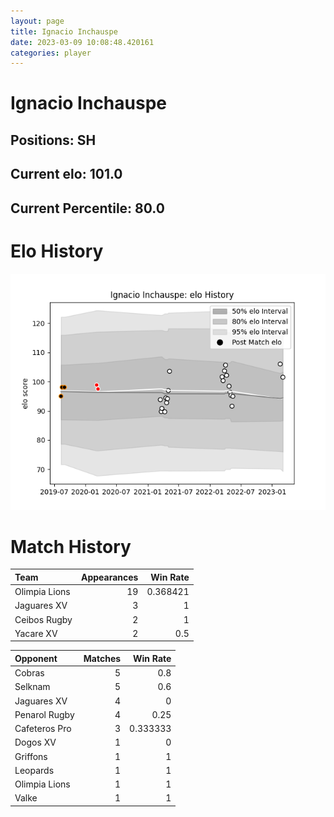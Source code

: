 ```yaml
---  
layout: page  
title: Ignacio Inchauspe  
date: 2023-03-09 10:08:48.420161  
categories: player  
---
```

# Ignacio Inchauspe

## Positions: SH

## Current elo: 101.0

## Current Percentile: 80.0

# Elo History


![elo history](history_IgnacioInchauspe.png)
# Match History


| Team          |   Appearances |   Win Rate |
|:--------------|--------------:|-----------:|
| Olimpia Lions |            19 |   0.368421 |
| Jaguares XV   |             3 |   1        |
| Ceibos Rugby  |             2 |   1        |
| Yacare XV     |             2 |   0.5      |

| Opponent      |   Matches |   Win Rate |
|:--------------|----------:|-----------:|
| Cobras        |         5 |   0.8      |
| Selknam       |         5 |   0.6      |
| Jaguares XV   |         4 |   0        |
| Penarol Rugby |         4 |   0.25     |
| Cafeteros Pro |         3 |   0.333333 |
| Dogos XV      |         1 |   0        |
| Griffons      |         1 |   1        |
| Leopards      |         1 |   1        |
| Olimpia Lions |         1 |   1        |
| Valke         |         1 |   1        |
